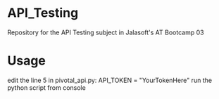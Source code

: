 # API_Testing
Repository for the API Testing subject in Jalasoft's AT Bootcamp 03

# Usage
edit the line 5 in pivotal_api.py: API_TOKEN = "YourTokenHere"
run the python script from console
  

  
